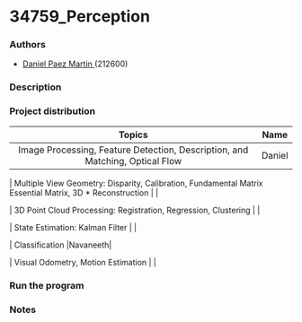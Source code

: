 # 34759_Perception 

### Authors

* [Daniel Paez Martin ](https://github.com/DanielPM98) (212600)

### Description


### Project distribution
| Topics                                                                                                   |   Name  |
|:------------------------------------------------------------------------------------------------------:  |:-------:|
| Image Processing, Feature Detection, Description, and Matching, Optical Flow                             |  Daniel |

| Multiple View Geometry: Disparity, Calibration, Fundamental Matrix Essential Matrix, 3D * Reconstruction |         |

| 3D Point Cloud Processing: Registration, Regression, Clustering                                          |         |

| State Estimation: Kalman Filter                                                                          |         |

| Classification                                                                                           |Navaneeth|

| Visual Odometry, Motion Estimation                                                                       |         |


### Run the program


### Notes

